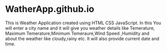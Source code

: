 # WatherApp.github.io
This is Weather Application created using HTML CSS JavaScript. In this You will enter a city name and it will give you weather details like Temerature, Maximum Temerature,Minimum
Temeraure,Wind Speed ,Humidity and about the weather like cloudy,rainy etc. It will also provide current date and time.
